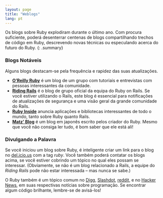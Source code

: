 ```yaml
---
layout: page
title: "Weblogs"
lang: pt
---
```


Os blogs sobre Ruby explodiram durante o último ano. Com procura
suficiente, poderá desenterrar centenas de blogs compartilhando trechos de
código em Ruby, descrevendo novas técnicas ou especulando acerca do
futuro do Ruby.
{: .summary}

### Blogs Notáveis

Alguns blogs destacam-se pela frequência e rapidez das suas
atualizações.

* [**O’Reilly Ruby**][8] é um blog de um grupo com tutoriais e entrevistas
  com pessoas interessantes da comunidade.
* [**Riding Rails**][9] é o blog de grupo oficial da equipa do Ruby on
  Rails. Se você estiver utilizando o Rails, este blog é essencial para
  notificações de atualizações de segurança e uma visão geral da
  grande comunidade do Rails.
* [**Ruby Inside**][10] anuncia aplicações e bibliotecas interessantes de
  todo o mundo, tanto sobre Ruby quanto Rails.
* [**Matz’ Blog**][11] é um blog em japonês escrito pelos criador do
  Ruby. Mesmo que você não consiga ler tudo, é bom saber que ele
  está ali!

### Divulgando a Palavra

Se você iniciou um blog sobre Ruby, é inteligente criar um link para o blog
no [del.icio.us][12] com a tag *ruby*. Você também poderá contatar os blogs
acima, se você estiver cobrindo um tópico no qual eles possam se interessar.
(Obviamente, se não é um blog relacionado a Rails, a equipe do *Riding Rails*
pode não estar interessada – mas nunca se sabe.)

O Ruby também é um tópico comum no [Digg][13], [Slashdot][14], [reddit][15],
e no [Hacker News][16], em suas respectivas notícias sobre programação.
Se encontrar algum código brilhante, lembre-se de avisá-los!



[8]: http://oreillynet.com/ruby/
[9]: http://weblog.rubyonrails.org/
[10]: http://www.rubyinside.com/
[11]: http://www.rubyist.net/~matz/
[12]: http://del.icio.us
[13]: http://digg.com/programming
[14]: http://developers.slashdot.org/
[15]: http://www.reddit.com/r/ruby
[16]: http://news.ycombinator.com/
